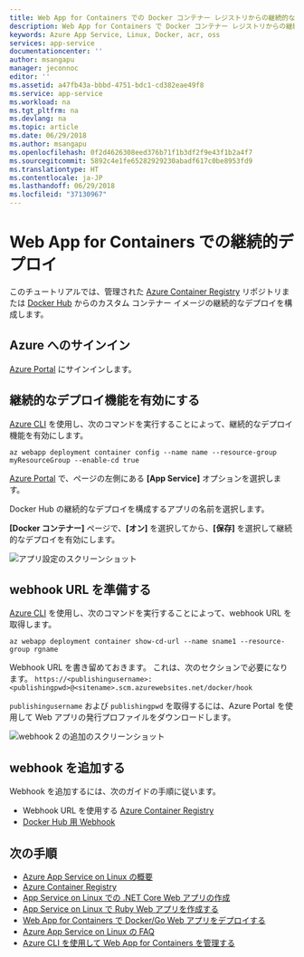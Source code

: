 ```yaml
---
title: Web App for Containers での Docker コンテナー レジストリからの継続的なデプロイ - Azure | Microsoft Docs
description: Web App for Containers で Docker コンテナー レジストリからの継続的なデプロイを設定する方法。
keywords: Azure App Service, Linux, Docker, acr, oss
services: app-service
documentationcenter: ''
author: msangapu
manager: jeconnoc
editor: ''
ms.assetid: a47fb43a-bbbd-4751-bdc1-cd382eae49f8
ms.service: app-service
ms.workload: na
ms.tgt_pltfrm: na
ms.devlang: na
ms.topic: article
ms.date: 06/29/2018
ms.author: msangapu
ms.openlocfilehash: 0f2d4626308eed376b71f1b3df2f9e43f1b2a4f7
ms.sourcegitcommit: 5892c4e1fe65282929230abadf617c0be8953fd9
ms.translationtype: HT
ms.contentlocale: ja-JP
ms.lasthandoff: 06/29/2018
ms.locfileid: "37130967"
---
```

# <a name="continuous-deployment-with-web-app-for-containers"></a>Web App for Containers での継続的デプロイ

このチュートリアルでは、管理された [Azure Container Registry](https://azure.microsoft.com/services/container-registry/) リポジトリまたは [Docker Hub](https://hub.docker.com) からのカスタム コンテナー イメージの継続的なデプロイを構成します。

## <a name="sign-in-to-azure"></a>Azure へのサインイン

[Azure Portal](https://portal.azure.com) にサインインします。

## <a name="enable-the-continuous-deployment-feature"></a>継続的なデプロイ機能を有効にする

[Azure CLI](https://docs.microsoft.com/cli/azure/install-azure-cli) を使用し、次のコマンドを実行することによって、継続的なデプロイ機能を有効にします。

```azurecli-interactive
az webapp deployment container config --name name --resource-group myResourceGroup --enable-cd true
```

[Azure Portal](https://portal.azure.com/) で、ページの左側にある **[App Service]** オプションを選択します。

Docker Hub の継続的なデプロイを構成するアプリの名前を選択します。

**[Docker コンテナー]** ページで、**[オン]** を選択してから、**[保存]** を選択して継続的なデプロイを有効にします。

![アプリ設定のスクリーンショット](./media/app-service-webapp-service-linux-ci-cd/step2.png)

## <a name="prepare-the-webhook-url"></a>webhook URL を準備する

[Azure CLI](https://docs.microsoft.com/cli/azure/install-azure-cli) を使用し、次のコマンドを実行することによって、webhook URL を取得します。

```azurecli-interactive
az webapp deployment container show-cd-url --name sname1 --resource-group rgname
```

Webhook URL を書き留めておきます。 これは、次のセクションで必要になります。
`https://<publishingusername>:<publishingpwd>@<sitename>.scm.azurewebsites.net/docker/hook`

`publishingusername` および `publishingpwd` を取得するには、Azure Portal を使用して Web アプリの発行プロファイルをダウンロードします。

![webhook 2 の追加のスクリーンショット](./media/app-service-webapp-service-linux-ci-cd/step3-3.png)

## <a name="add-a-webhook"></a>webhook を追加する

Webhook を追加するには、次のガイドの手順に従います。

- Webhook URL を使用する [Azure Container Registry](../../container-registry/container-registry-webhook.md)
- [Docker Hub 用 Webhook](https://docs.docker.com/docker-hub/webhooks/)

## <a name="next-steps"></a>次の手順

* [Azure App Service on Linux の概要](./app-service-linux-intro.md)
* [Azure Container Registry](https://azure.microsoft.com/services/container-registry/)
* [App Service on Linux での .NET Core Web アプリの作成](quickstart-dotnetcore.md)
* [App Service on Linux で Ruby Web アプリを作成する](quickstart-ruby.md)
* [Web App for Containers で Docker/Go Web アプリをデプロイする](quickstart-docker-go.md)
* [Azure App Service on Linux の FAQ](./app-service-linux-faq.md)
* [Azure CLI を使用して Web App for Containers を管理する](./app-service-linux-cli.md)
